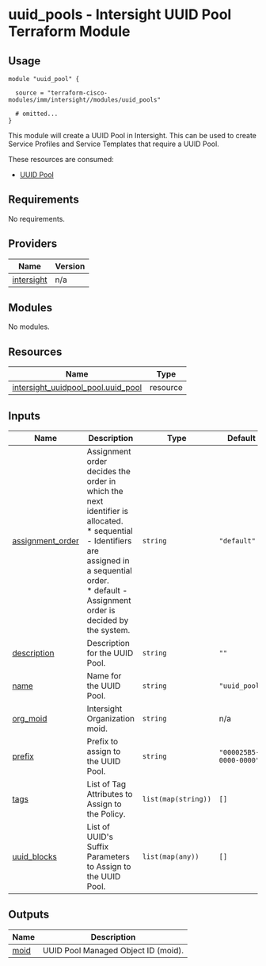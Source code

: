 # uuid_pools - Intersight UUID Pool Terraform Module

## Usage

```hcl
module "uuid_pool" {

  source = "terraform-cisco-modules/imm/intersight//modules/uuid_pools"

  # omitted...
}
```

This module will create a UUID Pool in Intersight.  This can be used to create Service Profiles and Service Templates that require a UUID Pool.  

These resources are consumed:

* [UUID Pool](https://registry.terraform.io/providers/CiscoDevNet/intersight/latest/docs/resources/uuidpool_pool)

<!-- BEGINNING OF PRE-COMMIT-TERRAFORM DOCS HOOK -->
## Requirements

No requirements.

## Providers

| Name | Version |
|------|---------|
| <a name="provider_intersight"></a> [intersight](#provider\_intersight) | n/a |

## Modules

No modules.

## Resources

| Name | Type |
|------|------|
| [intersight_uuidpool_pool.uuid_pool](https://registry.terraform.io/providers/CiscoDevNet/intersight/latest/docs/resources/uuidpool_pool) | resource |

## Inputs

| Name | Description | Type | Default | Required |
|------|-------------|------|---------|:--------:|
| <a name="input_assignment_order"></a> [assignment\_order](#input\_assignment\_order) | Assignment order decides the order in which the next identifier is allocated.<br>* sequential - Identifiers are assigned in a sequential order.<br>* default - Assignment order is decided by the system. | `string` | `"default"` | no |
| <a name="input_description"></a> [description](#input\_description) | Description for the UUID Pool. | `string` | `""` | no |
| <a name="input_name"></a> [name](#input\_name) | Name for the UUID Pool. | `string` | `"uuid_pool"` | no |
| <a name="input_org_moid"></a> [org\_moid](#input\_org\_moid) | Intersight Organization moid. | `string` | n/a | yes |
| <a name="input_prefix"></a> [prefix](#input\_prefix) | Prefix to assign to the UUID Pool. | `string` | `"000025B5-0000-0000"` | no |
| <a name="input_tags"></a> [tags](#input\_tags) | List of Tag Attributes to Assign to the Policy. | `list(map(string))` | `[]` | no |
| <a name="input_uuid_blocks"></a> [uuid\_blocks](#input\_uuid\_blocks) | List of UUID's Suffix Parameters to Assign to the UUID Pool. | `list(map(any))` | `[]` | no |

## Outputs

| Name | Description |
|------|-------------|
| <a name="output_moid"></a> [moid](#output\_moid) | UUID Pool Managed Object ID (moid). |
<!-- END OF PRE-COMMIT-TERRAFORM DOCS HOOK -->
